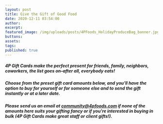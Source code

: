 ```yaml
---
layout: post
title: Give the Gift of Good Food
date: 2020-12-11 03:54:00
author:
excerpt:
featured_image: /img/uploads/posts/4PFoods_HolidayProduceBag_banner.jpg
buttons:
assets:
tags:
published: true
---
```


<div class="editable"><h5 class="editable" id="give-the-gift-of-good-food">4P Gift Cards make the perfect present for friends, family, neighbors, coworkers, the list goes on&ndash;after all, everybody eats! &nbsp;</h5><h5>Choose from the preset gift card amounts below, and you'll have the option to buy for yourself or for someone else and to send the gift instantly or at a later date.</h5><h5>Please send us an email at <a href="mailto:community@4pfoods.com">community@4pfoods.com</a> if none of the amounts here suits your gifting fancy or if you're interested in buying in bulk (4P Gift Cards make great staff or client gifts!).</h5></div>

<div data-site-id="ac3f72f4-b083-413e-a022-afb53b8eeee0" data-platform="Other" class="gift-up-target">&nbsp;</div>

<script type="text/javascript">
(function (g, i, f, t, u, p, s) {
    g[u] = g[u] || function() { (g[u].q = g[u].q || []).push(arguments) };
    p = i.createElement(f);
    p.async = 1;
    p.src = t;
    s = i.getElementsByTagName(f)[0];
    s.parentNode.insertBefore(p, s);
})(window, document, "script", "https://cdn.giftup.app/dist/gift-up.js", "giftup");
</script>
